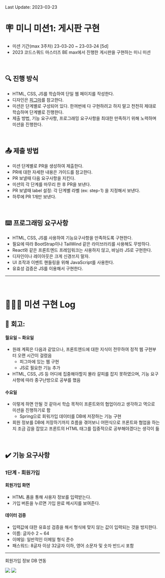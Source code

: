 Last Update: 2023-03-23

# 🪧 미니 미션1: 게시판 구현
- 미션 기간(max 3주차) 23-03-20 ~ 23-03-24 [5d]
- 2023 코드스쿼드 마스터즈 BE max에서 진행한 게시판을 구현하는 미니 미션

<br/>

## 🔍 진행 방식
- HTML, CSS, JS를 학습하여 단일 웹 페이지를 작성한다.
- 디자인은 [피그마](https://www.figma.com/file/x3Ti8BcshPj5TFCUlTGLIe/BE_%EA%B5%90%EC%9C%A1%EC%9A%A9%EC%9B%B9%ED%8E%98%EC%9D%B4%EC%A7%80?node-id=0-1&t=VS6Aehu6yJLmTZrO-0)를 참고한다.
- 미션은 단계별로 구성되어 있다. 한꺼번에 다 구현하려고 하지 말고 천천히 제대로 학습하며 단계별로 진행한다.
- 제출 방법, 기능 요구사항, 프로그래밍 요구사항을 최대한 만족하기 위해 노력하며 미션을 진행한다.

<br/>

## 📤 제출 방법
- 미션 단계별로 PR을 생성하여 제출한다.
- PR에 대한 자세한 내용은 가이드를 참고한다.
- PR 보낼때 다음 요구사항을 지킨다.
- 미션의 각 단계를 마무리 한 후 PR을 보낸다.
- PR 보낼때 label 설정: 각 단계별 라벨 (ex: step-1) 을 지정해서 보낸다.
- 하루에 PR 1개만 보낸다.

<br/>

## ⌨️ 프로그래밍 요구사항
- HTML, CSS, JS를 사용하여 기능요구사항을 만족하도록 구현한다.
- 필요에 따라 BootStrap이나 TailWind 같은 라이브러리를 사용해도 무방하다.
- React와 같은 프론트엔드 프레임워크는 사용하지 않고, 바닐라 JS로 구현한다.
- 디자인이나 레이아웃은 크게 신경쓰지 말자.
- UI 조작과 이벤트 핸들링을 위해 JavaScript를 사용한다.
- 유효성 검증은 JS를 이용해서 구현한다.

---

<br/>

# 🧑🏻‍💻 미션 구현 Log

## 💬 회고:
#### 월요일 ~ 화요일
- 원래 계획은 다음과 같았으나, 프론트엔드에 대한 지식이 전무하여 정적 웹 구현부터 오랜 시간이 걸렸음
    - 피그마에 있는 웹 구현
    - JS로 필요한 기능 추가
- HTML, CSS, JS 등 어디에 집중해야할지 몰라 갈피를 잡지 못하였으며, 기능 요구사항에 따라 중구난방으로 공부를 했음

#### 수요일
- 이렇게 하면 안될 것 같아서 학습 목적이 프론트와의 협업이라고 생각하고 역으로 미션을 진행하기로 함
    - Spring으로 회워가입 데이터를 DB에 저장하는 기능 구현
- 회원 정보를 DB에 저장하기까지 흐름을 겪어보니 어떤식으로 프론트와 협업을 하는지 조금 감을 잡았고
  프론트의 HTML 태그를 집중적으로 공부해야겠다는 생각이 듦

<br/>

## ✔️ 기능 요구사항
### 1단계 - 회원가입
#### 회원가입 화면
- HTML 폼을 통해 사용자 정보를 입력받는다.
- 가입 버튼을 누르면 가입 완료 메시지를 보여준다.

#### 데이터 검증
- 입력값에 대한 유효성 검증을 해서 형식에 맞지 않는 값이 입력되는 것을 방지한다.
- 이름: 글자수 2 ~ 64
- 이메일: 일반적인 이메일 형식 준수
- 패스워드: 8글자 이상 32글자 이하, 영어 소문자 및 숫자 반드시 포함

---

회원가입 정보 DB 연동

![](https://velog.velcdn.com/images/jinny-l/post/4799196d-4866-4b9c-86d5-86724d4db284/image.png)
![](https://velog.velcdn.com/images/jinny-l/post/b1c5b08d-aea2-4fb0-ba71-84a2e3bab0eb/image.png)

